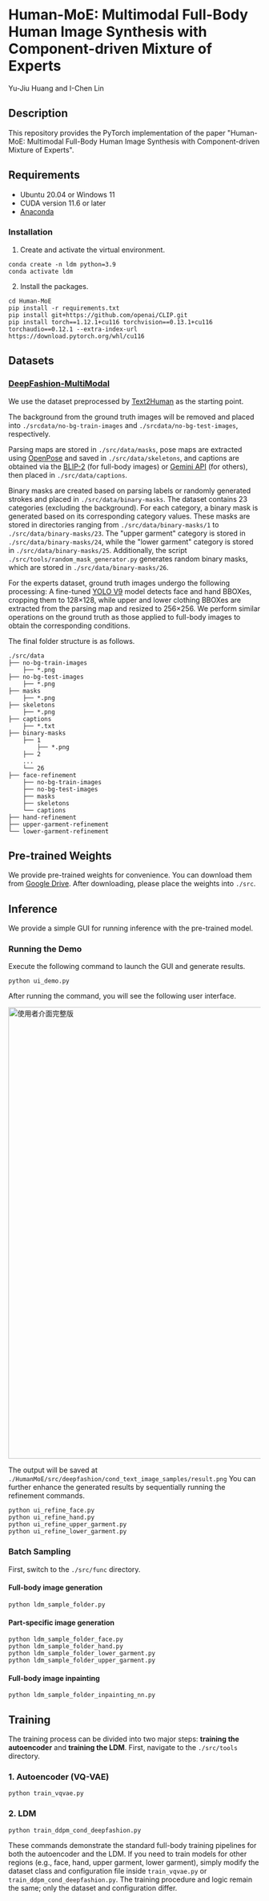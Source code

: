# Human-MoE: Multimodal Full-Body Human Image Synthesis with Component-driven Mixture of Experts
Yu-Jiu Huang and I-Chen Lin
## Description
This repository provides the PyTorch implementation of the paper "Human-MoE: Multimodal Full-Body Human Image Synthesis with Component-driven Mixture of Experts".
## Requirements
- Ubuntu 20.04 or Windows 11
- CUDA version 11.6 or later
- [Anaconda](https://www.anaconda.com/download)
### Installation
1. Create and activate the virtual environment.
```
conda create -n ldm python=3.9
conda activate ldm
```
2. Install the packages.
```
cd Human-MoE
pip install -r requirements.txt
pip install git+https://github.com/openai/CLIP.git
pip install torch==1.12.1+cu116 torchvision==0.13.1+cu116 torchaudio==0.12.1 --extra-index-url https://download.pytorch.org/whl/cu116
```
## Datasets
### [DeepFashion-MultiModal](https://github.com/yumingj/DeepFashion-MultiModal)
We use the dataset preprocessed by [Text2Human](https://github.com/yumingj/Text2Human) as the starting point.

The background from the ground truth images will be removed and placed into ```./srcdata/no-bg-train-images``` and ```./srcdata/no-bg-test-images```, respectively.

Parsing maps are stored in ```./src/data/masks```, pose maps are extracted using [OpenPose](https://github.com/CMU-Perceptual-Computing-Lab/openpose) and saved in ```./src/data/skeletons```, and captions are obtained via the [BLIP-2](https://github.com/salesforce/LAVIS) (for full-body images) or [Gemini API](https://ai.google.dev/) (for others), then placed in ```./src/data/captions```.

Binary masks are created based on parsing labels or randomly generated strokes and placed in ```./src/data/binary-masks```. The dataset contains 23 categories (excluding the background). For each category, a binary mask is generated based on its corresponding category values. These masks are stored in directories ranging from ```./src/data/binary-masks/1``` to ```./src/data/binary-masks/23```. The "upper garment" category is stored in ```./src/data/binary-masks/24```, while the "lower garment" category is stored in ```./src/data/binary-masks/25```. Additionally, the script ```./src/tools/random_mask_generator.py``` generates random binary masks, which are stored in ```./src/data/binary-masks/26```.

For the experts dataset, ground truth images undergo the following processing: A fine-tuned [YOLO V9](https://github.com/WongKinYiu/yolov9) model detects face and hand BBOXes, cropping them to 128×128, while upper and lower clothing BBOXes are extracted from the parsing map and resized to 256×256. We perform similar operations on the ground truth as those applied to full-body images to obtain the corresponding conditions.

The final folder structure is as follows.
```
./src/data
├── no-bg-train-images
    ├── *.png
├── no-bg-test-images
    ├── *.png
├── masks
    ├── *.png
├── skeletons
    ├── *.png
├── captions
    ├── *.txt
├── binary-masks
    ├── 1
        ├── *.png
    ├── 2
    ...
    └── 26
├── face-refinement
    ├── no-bg-train-images
    ├── no-bg-test-images
    ├── masks
    ├── skeletons
    └── captions
├── hand-refinement
├── upper-garment-refinement
└── lower-garment-refinement
```
## Pre-trained Weights
We provide pre-trained weights for convenience. You can download them from [Google Drive](https://drive.google.com/drive/folders/1VlOBth8SlnolHoqwcWIwK0cxwiNlSKkY?usp=sharing). After downloading, please place the weights into ```./src```.

## Inference
We provide a simple GUI for running inference with the pre-trained model.  

### Running the Demo
Execute the following command to launch the GUI and generate results.
```
python ui_demo.py
```
After running the command, you will see the following user interface.

<img width="1600" height="900" alt="使用者介面完整版" src="https://github.com/user-attachments/assets/b4a5e2ea-6ea4-4093-b1b7-a8d7bbb688f9" />

The output will be saved at ```./HumanMoE/src/deepfashion/cond_text_image_samples/result.png```
You can further enhance the generated results by sequentially running the refinement commands.
```
python ui_refine_face.py
python ui_refine_hand.py
python ui_refine_upper_garment.py
python ui_refine_lower_garment.py
```
### Batch Sampling
First, switch to the `./src/func` directory.
#### Full-body image generation
```
python ldm_sample_folder.py
```
#### Part-specific image generation
```
python ldm_sample_folder_face.py
python ldm_sample_folder_hand.py
python ldm_sample_folder_lower_garment.py
python ldm_sample_folder_upper_garment.py
```
#### Full-body image inpainting
```
python ldm_sample_folder_inpainting_nn.py
```

## Training
The training process can be divided into two major steps: **training the autoencoder** and **training the LDM**.
First, navigate to the ```./src/tools``` directory.
### 1. Autoencoder (VQ-VAE)
```
python train_vqvae.py
```
### 2. LDM
```
python train_ddpm_cond_deepfashion.py
```
These commands demonstrate the standard full-body training pipelines for both the autoencoder and the LDM. If you need to train models for other regions (e.g., face, hand, upper garment, lower garment), simply modify the dataset class and configuration file inside ```train_vqvae.py``` or ```train_ddpm_cond_deepfashion.py```. The training procedure and logic remain the same; only the dataset and configuration differ.










